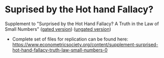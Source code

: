 # Suprised by the Hot hand Fallacy?

Supplement to "Surprised by the Hot Hand Fallacy? A Truth in the Law of Small Numbers"  ([gated version](https://onlinelibrary.wiley.com/doi/abs/10.3982/ECTA14943))   ([ungated version](https://osf.io/sv9x2/))

- Complete set of files for replication can be found here: https://www.econometricsociety.org/content/supplement-surprised-hot-hand-fallacy-truth-law-small-numbers-0
